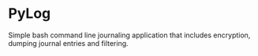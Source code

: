 # PyLog
Simple bash command line journaling application that includes encryption, dumping journal entries and filtering.
<IN DEV>
